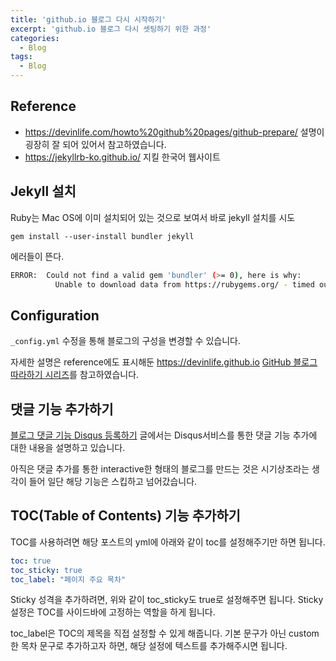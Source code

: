 ```yaml
---
title: 'github.io 블로그 다시 시작하기'
excerpt: 'github.io 블로그 다시 셋팅하기 위한 과정'
categories:
  - Blog
tags:
  - Blog
---
```






## Reference

- https://devinlife.com/howto%20github%20pages/github-prepare/ 설명이 굉장히 잘 되어 있어서 참고하였습니다. 
- https://jekyllrb-ko.github.io/ 지킬 한국어 웹사이트



## Jekyll 설치

Ruby는 Mac OS에 이미 설치되어 있는 것으로 보여서 바로 jekyll 설치를 시도

```
gem install --user-install bundler jekyll
```



에러들이 뜬다.

```bash
ERROR:  Could not find a valid gem 'bundler' (>= 0), here is why:
          Unable to download data from https://rubygems.org/ - timed out (https://rubygems.org/specs.4.8.gz)
```



## Configuration

`_config.yml` 수정을 통해 블로그의 구성을 변경할 수 있습니다. 

자세한 설명은 reference에도 표시해둔 https://devinlife.github.io [GitHub 블로그 따라하기 시리즈](https://devinlife.com/howto/#1-github-pages-%EB%B8%94%EB%A1%9C%EA%B7%B8-%EB%94%B0%EB%9D%BC%ED%95%98%EA%B8%B0)를 참고하였습니다. 



## 댓글 기능 추가하기

[블로그 댓글 기능 Disqus 등록하기](https://devinlife.com/howto%20github%20pages/blog-disqus/) 글에서는 Disqus서비스를 통한 댓글 기능 추가에 대한 내용을 설명하고 있습니다. 

아직은 댓글 추가를 통한 interactive한 형태의 블로그를 만드는 것은 시기상조라는 생각이 들어 일단 해당 기능은 스킵하고 넘어갔습니다. 



## TOC(Table of Contents) 기능 추가하기 

TOC를 사용하려면 해당 포스트의 yml에 아래와 같이 toc를 설정해주기만 하면 됩니다. 

```yaml
toc: true
toc_sticky: true
toc_label: "페이지 주요 목차"
```

Sticky 성격을 추가하려면, 위와 같이 toc_sticky도 true로 설정해주면 됩니다. Sticky 설정은 TOC를 사이드바에 고정하는 역할을 하게 됩니다. 

toc_label은 TOC의 제목을 직접 설정할 수 있게 해줍니다. 기본 문구가 아닌 custom한 목차 문구로 추가하고자 하면, 해당 설정에 텍스트를 추가해주시면 됩니다. 